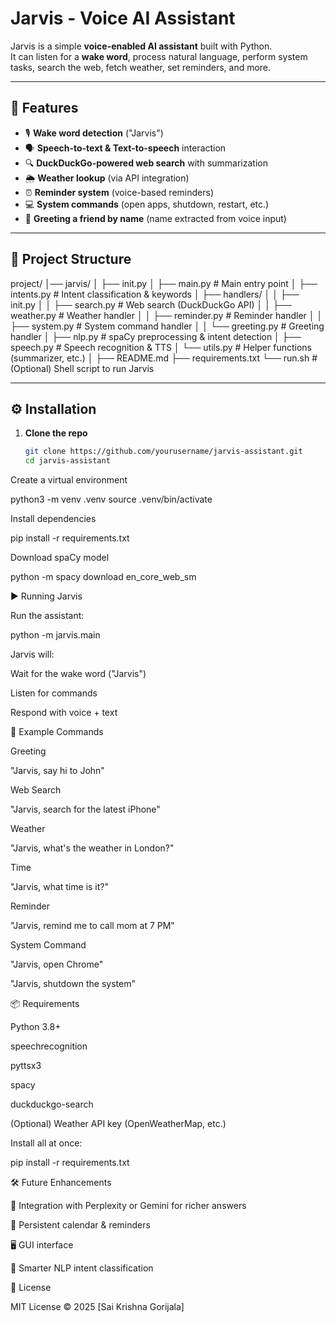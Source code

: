 # Jarvis - Voice AI Assistant

Jarvis is a simple **voice-enabled AI assistant** built with Python.  
It can listen for a **wake word**, process natural language, perform system tasks, search the web, fetch weather, set reminders, and more.  

---

## 🚀 Features
- 🎙️ **Wake word detection** ("Jarvis")  
- 🗣️ **Speech-to-text & Text-to-speech** interaction  
- 🔍 **DuckDuckGo-powered web search** with summarization  
- 🌦️ **Weather lookup** (via API integration)  
- ⏰ **Reminder system** (voice-based reminders)  
- 💻 **System commands** (open apps, shutdown, restart, etc.)  
- 👋 **Greeting a friend by name** (name extracted from voice input)  

---

## 📂 Project Structure
project/
│── jarvis/
│ ├── init.py
│ ├── main.py # Main entry point
│ ├── intents.py # Intent classification & keywords
│ ├── handlers/
│ │ ├── init.py
│ │ ├── search.py # Web search (DuckDuckGo API)
│ │ ├── weather.py # Weather handler
│ │ ├── reminder.py # Reminder handler
│ │ ├── system.py # System command handler
│ │ └── greeting.py # Greeting handler
│ ├── nlp.py # spaCy preprocessing & intent detection
│ ├── speech.py # Speech recognition & TTS
│ └── utils.py # Helper functions (summarizer, etc.)
│
├── README.md
├── requirements.txt
└── run.sh # (Optional) Shell script to run Jarvis


---

## ⚙️ Installation

1. **Clone the repo**
   ```bash
   git clone https://github.com/yourusername/jarvis-assistant.git
   cd jarvis-assistant


Create a virtual environment

python3 -m venv .venv
source .venv/bin/activate


Install dependencies

pip install -r requirements.txt


Download spaCy model

python -m spacy download en_core_web_sm

▶️ Running Jarvis

Run the assistant:

python -m jarvis.main


Jarvis will:

Wait for the wake word ("Jarvis")

Listen for commands

Respond with voice + text

🧩 Example Commands

Greeting

"Jarvis, say hi to John"

Web Search

"Jarvis, search for the latest iPhone"

Weather

"Jarvis, what's the weather in London?"

Time

"Jarvis, what time is it?"

Reminder

"Jarvis, remind me to call mom at 7 PM"

System Command

"Jarvis, open Chrome"

"Jarvis, shutdown the system"

📦 Requirements

Python 3.8+

speechrecognition

pyttsx3

spacy

duckduckgo-search

(Optional) Weather API key (OpenWeatherMap, etc.)

Install all at once:

pip install -r requirements.txt

🛠️ Future Enhancements

🔑 Integration with Perplexity or Gemini for richer answers

📅 Persistent calendar & reminders

🖥️ GUI interface

🤖 Smarter NLP intent classification

📜 License

MIT License © 2025 [Sai Krishna Gorijala]
